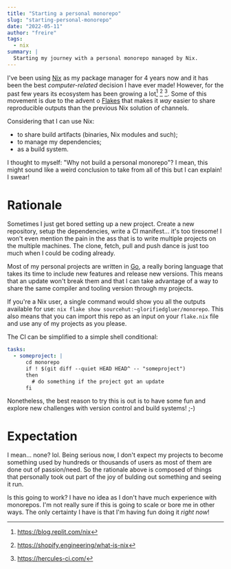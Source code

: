 ```yaml
---
title: "Starting a personal monorepo"
slug: "starting-personal-monorepo"
date: "2022-05-11"
author: "freire"
tags:
  - nix
summary: |
  Starting my journey with a personal monorepo managed by Nix.
---
```

I've been using [Nix][] as my package manager for 4 years now and it has been
the best _computer-related_ decision I have ever made! However, for the past few
years its ecosystem has been growing a lot[^1] [^2] [^3]. Some of this movement
is due to the advent o [Flakes][] that makes it _way_ easier to share
reproducible outputs than the previous Nix solution of channels.

Considering that I can use Nix:

- to share build artifacts (binaries, Nix modules and such);
- to manage my dependencies;
- as a build system.

I thought to myself: "Why not build a personal monorepo"? I mean, this might
sound like a weird conclusion to take from all of this but I can explain! I
swear!

# Rationale

Sometimes I just get bored setting up a new project. Create a new repository,
setup the dependencies, write a CI manifest... it's too tiresome! I won't even
mention the pain in the ass that is to write multiple projects on the multiple
machines. The clone, fetch, pull and push dance is just too much when I could be
coding already.

Most of my personal projects are written in [Go](https://go.dev), a really
boring language that takes its time to include new features and release new
versions. This means that an update won't break them and that I can take
advantage of a way to share the same compiler and tooling version through
my projects.

If you're a Nix user, a single command would show you all the outputs available
for use: `nix flake show sourcehut:~glorifiedgluer/monorepo`. This also means
that you can import this repo as an input on your `flake.nix` file and use any
of my projects as you please.

The CI can be simplified to a simple shell conditional:

```yaml
tasks:
  - someproject: |
      cd monorepo
      if ! $(git diff --quiet HEAD HEAD^ -- "someproject")
      then
        # do something if the project got an update
      fi
```

Nonetheless, the best reason to try this is out is to have some fun and explore
new challenges with version control and build systems! ;-)

# Expectation

I mean... none? lol. Being serious now, I don't expect my projects to become
something used by hundreds or thousands of users as most of them are done out
of passion/need. So the rationale above is composed of things that personally
took out part of the joy of bulding out
something and seeing it run.

Is this going to work? I have no idea as I don't have much experience with
monorepos. I'm not really sure if this is going to scale or bore me in other
ways. The only certainty I have is that I'm having fun doing it _right now_!

[^1]: https://blog.replit.com/nix
[^2]: https://shopify.engineering/what-is-nix
[^3]: https://hercules-ci.com/

[flakes]: https://nixos.wiki/wiki/Flakes
[nix]: https://nixos.org
